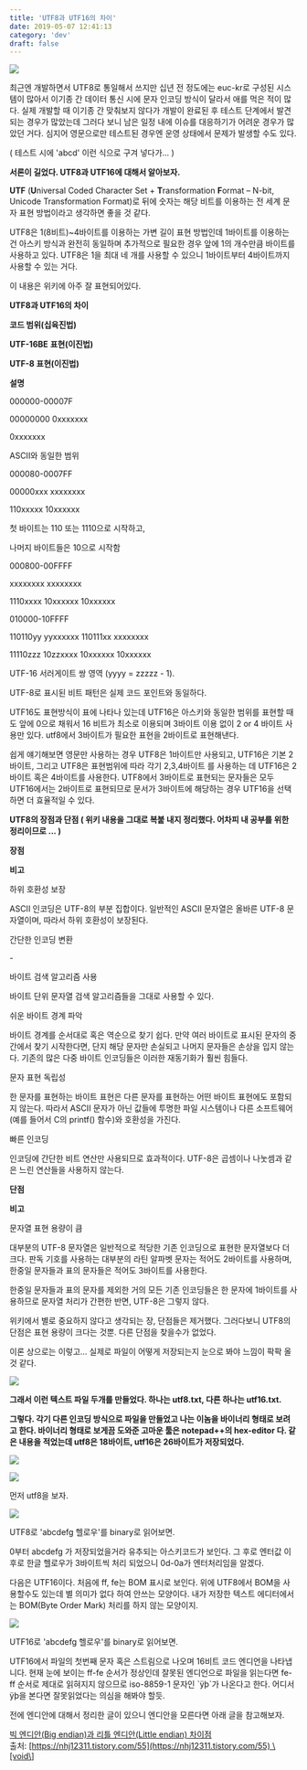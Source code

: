```yaml
---
title: 'UTF8과 UTF16의 차이'
date: 2019-05-07 12:41:13
category: 'dev'
draft: false
---
```


![](https://blog.kakaocdn.net/dn/qxRUl/btqu1a8l6lH/4ltYvWVzE7vBzKcqzY0Hl0/img.png)

최근엔 개발하면서 UTF8로 통일해서 쓰지만 십년 전 정도에는 euc-kr로 구성된 시스템이 많아서 이기종 간 데이터 통신 시에 문자 인코딩 방식이 달라서 애를 먹은 적이 많다. 실제 개발할 때 이기종 간 맞춰보지 않다가 개발이 완료된 후 테스트 단계에서 발견되는 경우가 많았는데 그러다 보니 남은 일정 내에 이슈를 대응하기가 어려운 경우가 많았던 거다. 심지어 영문으로만 테스트된 경우엔 운영 상태에서 문제가 발생할 수도 있다.

( 테스트 시에 'abcd' 이런 식으로 구겨 넣다가... )

**서론이 길었다. UTF8과 UTF16에 대해서 알아보자.**

**UTF** (**U**niversal Coded Character Set + **T**ransformation **F**ormat – N-bit, Unicode Transformation Format)로 뒤에 숫자는 해당 비트를 이용하는 전 세계 문자 표현 방법이라고 생각하면 좋을 것 같다.

UTF8은 1(8비트)~4바이트를 이용하는 가변 길이 표현 방법인데 1바이트를 이용하는 건 아스키 방식과 완전히 동일하며 추가적으로 필요한 경우 앞에 1의 개수만큼 바이트를 사용하고 있다. UTF8은 1을 최대 네 개를 사용할 수 있으니 1바이트부터 4바이트까지 사용할 수 있는 거다.

이 내용은 위키에 아주 잘 표현되어있다.

**UTF8과 UTF16의 차이**

**코드 범위(****십육진법****)**

**UTF-16BE** **표현(****이진법****)**

**UTF-8 표현(****이진법****)**

**설명**

000000-00007F

00000000 0xxxxxxx

0xxxxxxx

ASCII와 동일한 범위

000080-0007FF

00000xxx xxxxxxxx

110xxxxx 10xxxxxx

첫 바이트는 110 또는 1110으로 시작하고,

나머지 바이트들은 10으로 시작함

000800-00FFFF

xxxxxxxx xxxxxxxx

1110xxxx 10xxxxxx 10xxxxxx

010000-10FFFF

110110yy yyxxxxxx 110111xx xxxxxxxx

11110zzz 10zzxxxx 10xxxxxx 10xxxxxx

UTF-16 서러게이트 쌍 영역 (yyyy = zzzzz - 1).

UTF-8로 표시된 비트 패턴은 실제 코드 포인트와 동일하다.

UTF16도 표현방식이 표에 나타나 있는데 UTF16은 아스키와 동일한 범위를 표현할 때도 앞에 0으로 채워서 16 비트가 최소로 이용되며 3바이트 이용 없이 2 or 4 바이트 사용만 있다. utf8에서 3바이트가 필요한 표현을 2바이트로 표현해낸다.

쉽게 얘기해보면 영문만 사용하는 경우 UTF8은 1바이트만 사용되고, UTF16은 기본 2바이트, 그리고 UTF8은 표현범위에 따라 각기 2,3,4바이트 를 사용하는 데 UTF16은 2바이트 혹은 4바이트를 사용한다. UTF8에서 3바이트로 표현되는 문자들은 모두 UTF16에서는 2바이트로 표현되므로 문서가 3바이트에 해당하는 경우 UTF16을 선택하면 더 효율적일 수 있다.

**UTF8의 장점과 단점 ( 위키 내용을 그대로 복붙 내지 정리했다. 어차피 내 공부를 위한 정리이므로 ... )**

**장점**

**비고**

하위 호환성 보장

ASCII 인코딩은 UTF-8의 부분 집합이다. 일반적인 ASCII 문자열은 올바른 UTF-8 문자열이며, 따라서 하위 호환성이 보장된다.

간단한 인코딩 변환

\-

바이트 검색 알고리즘 사용

바이트 단위 문자열 검색 알고리즘들을 그대로 사용할 수 있다.

쉬운 바이트 경계 파악

바이트 경계를 순서대로 혹은 역순으로 찾기 쉽다. 만약 여러 바이트로 표시된 문자의 중간에서 찾기 시작한다면, 단지 해당 문자만 손실되고 나머지 문자들은 손상을 입지 않는다. 기존의 많은 다중 바이트 인코딩들은 이러한 재동기화가 훨씬 힘들다.

문자 표현 독립성

한 문자를 표현하는 바이트 표현은 다른 문자를 표현하는 어떤 바이트 표현에도 포함되지 않는다. 따라서 ASCII 문자가 아닌 값들에 투명한 파일 시스템이나 다른 소프트웨어(예를 들어서 C의 printf() 함수)와 호환성을 가진다.

빠른 인코딩

인코딩에 간단한 비트 연산만 사용되므로 효과적이다. UTF-8은 곱셈이나 나눗셈과 같은 느린 연산들을 사용하지 않는다.

**단점**

**비고**

문자열 표현 용량이 큼

대부분의 UTF-8 문자열은 일반적으로 적당한 기존 인코딩으로 표현한 문자열보다 더 크다. 판독 기호를 사용하는 대부분의 라틴 알파벳 문자는 적어도 2바이트를 사용하며, 한중일 문자들과 표의 문자들은 적어도 3바이트를 사용한다.

한중일 문자들과 표의 문자를 제외한 거의 모든 기존 인코딩들은 한 문자에 1바이트를 사용하므로 문자열 처리가 간편한 반면, UTF-8은 그렇지 않다.

위키에서 별로 중요하지 않다고 생각되는 장, 단점들은 제거했다. 그러다보니 UTF8의 단점은 표현 용량이 크다는 것뿐. 다른 단점을 찾을수가 없었다.

이론 상으로는 이렇고... 실제로 파일이 어떻게 저장되는지 눈으로 봐야 느낌이 팍팍 올것 같다.

![](https://blog.kakaocdn.net/dn/m8E2O/btqu372MdXv/D5pOGp4h4zKVTuo9riHqu1/img.png)

**그래서 이런 텍스트 파일 두개를 만들었다. 하나는 utf8.txt, 다른 하나는 utf16.txt.**

**그렇다. 각기 다른 인코딩 방식으로 파일을 만들었고 나는 이놈을 바이너리 형태로 보려고 한다. 바이너리 형태로 보게끔 도와준 고마운 툴은 notepad++의 hex-editor 다. 같은 내용을 적었는데 utf8은 18바이트, utf16은 26바이트가 저장되었다.**

![](https://blog.kakaocdn.net/dn/bHMJvU/btqu3zZwYXm/EZyse9Jn39zWSBHAT1ad21/img.png)

![](https://blog.kakaocdn.net/dn/c2NoLN/btqu3AjPzoH/ZrQWXlD2xyO9i8dPoJker1/img.png)

먼저 utf8을 보자.

![](https://blog.kakaocdn.net/dn/cmkKJM/btqu36v1UP6/R2RKVROTBkXKrn4QoxDtK1/img.png)

UTF8로 'abcdefg 헬로우'를 binary로 읽어보면.

0부터 abcdefg 가 저장되었을거라 유추되는 아스키코드가 보인다. 그 후로 엔터값 이후로 한글 헬로우가 3바이트씩 처리 되었으니 0d-0a가 엔터처리임을 알겠다.

다음은 UTF16이다. 처음에 ff, fe는 BOM 표시로 보인다. 위에 UTF8에서 BOM을 사용할수도 있는데 별 의미가 없다 하여 안쓰는 모양이다. 내가 저장한 텍스트 에디터에서는 BOM(Byte Order Mark) 처리를 하지 않는 모양이지.

![](https://blog.kakaocdn.net/dn/bQVQQ5/btqu3rObNqj/EGKwICnDw0iicd0EdtDfik/img.png)

UTF16로 'abcdefg 헬로우'를 binary로 읽어보면.

UTF16에서 파일의 첫번째 문자 혹은 스트림으로 나오며 16비트 코드 엔디언을 나타냅니다. 현재 눈에 보이는 ff-fe 순서가 정상인데 잘못된 엔디언으로 파일을 읽는다면 fe-ff 순서로 제대로 읽혀지지 않으므로 iso-8859-1 문자인 \`ÿþ\`가 나온다고 한다. 어디서 ÿþ을 본다면 잘못읽었다는 의심을 해봐야 할듯.

전에 엔디안에 대해서 정리한 글이 있으니 엔디안을 모른다면 아래 글을 참고해보자.

[빅 엔디안(Big endian)과 리틀 엔디안(Little endian) 차이점](https://nhj12311.tistory.com/55)  
출처: [https://nhj12311.tistory.com/55](https://nhj12311.tistory.com/55) \[void\]
